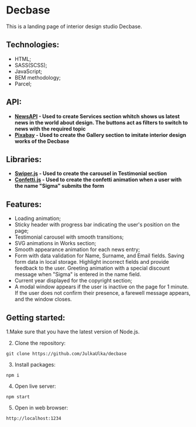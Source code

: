 # Decbase
This is a landing page of interior design studio Decbase.


## Technologies:

- HTML;
- SASS(SCSS);
- JavaScript;
- BEM methodology;
- Parcel;

## API:

+ **[NewsAPI](https://newsapi.org/) - Used to create Services section whitch shows us latest news in the world about design. The buttons act as filters to switch to news with the required topic**
+ **[Pixabay](https://pixabay.com/) - Used to create the Gallery section to imitate interior design works of the Decbase**

## Libraries:

+ **[Swiper.js](https://swiperjs.com/) - Used to create the carousel in Testimonial section**
+ **[Confetti.js](https://www.npmjs.com/package/confetti-js) - Used to create the confetti animation when a user with the name "Sigma" submits the form**


## Features:

- Loading animation;
- Sticky header with progress bar indicating the user's position on the page;
- Testimonial carousel with smooth transitions;
- SVG animations in Works section;
- Smooth appearance animation for each news entry;
- Form with data validation for Name, Surname, and Email fields. Saving form data in local storage. Highlight incorrect fields and provide feedback to the user. Greeting animation with a special discount message when "Sigma" is entered in the name field.
- Current year displayed for the copyright section;
- A modal window appears if the user is inactive on the page for 1 minute. If the user does not confirm their presence, a farewell message appears, and the window closes.

## Getting started:
1.Make sure that you have the latest version of Node.js. 

2. Clone the repository:

```git clone https://github.com/JulkaUlka/decbase```

3. Install packages:

```npm i```

4. Open live server:

```npm start```

5. Open in web browser:

```http://localhost:1234```